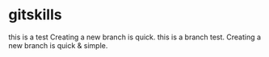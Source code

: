 # gitskills
this is  a test
Creating a new branch is quick.
this is a branch test.
Creating a new branch is quick & simple.
